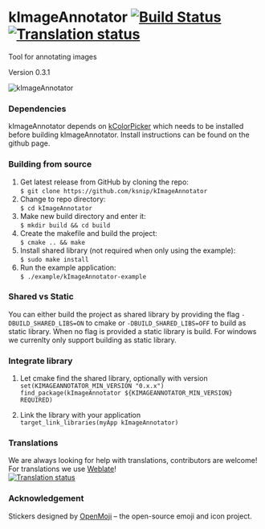 # kImageAnnotator [![Build Status][travis-badge]][travis-url] [![Translation status][weblate-badge]][weblate-url]
Tool for annotating images

Version 0.3.1

![kImageAnnotator](https://i.imgur.com/27kGPO0.png "kImageAnnotator")

### Dependencies

kImageAnnotator depends on [kColorPicker](https://github.com/ksnip/kColorPicker) which needs
to be installed before building kImageAnnotator. Install instructions can be found on the github page.

### Building from source

1. Get latest release from GitHub by cloning the repo:  
    `$ git clone https://github.com/ksnip/kImageAnnotator`
2. Change to repo directory:  
    `$ cd kImageAnnotator`  
3. Make new build directory and enter it:  
    `$ mkdir build && cd build`  
4. Create the makefile and build the project:  
    `$ cmake .. && make`  
5. Install shared library (not required when only using the example):  
    `$ sudo make install`
6. Run the example application:  
    `$ ./example/kImageAnnotator-example`

### Shared vs Static

You can either build the project as shared library by providing the flag `-DBUILD_SHARED_LIBS=ON`
to cmake or `-DBUILD_SHARED_LIBS=OFF` to build as static library. When no flag is provided a 
static library is build. For windows we currenlty only support building as static library.

### Integrate library

1. Let cmake find the shared library, optionally with version  
    `set(KIMAGEANNOTATOR_MIN_VERSION "0.x.x")`  
    `find_package(kImageAnnotator ${KIMAGEANNOTATOR_MIN_VERSION} REQUIRED)`  

2. Link the library with your application  
    `target_link_libraries(myApp kImageAnnotator)`  


### Translations
We are always looking for help with translations, contributors are welcome!  
For translations we use [Weblate](https://hosted.weblate.org/projects/kimageannotator/kimageannotator/)!  
[![Translation status](https://hosted.weblate.org/widgets/kimageannotator/-/kimageannotator/multi-green.svg)](https://hosted.weblate.org/engage/kimageannotator/?utm_source=widget)


### Acknowledgement
Stickers designed by [OpenMoji](https://openmoji.org/) – the open-source emoji and icon project.


[travis-badge]:        https://img.shields.io/travis/ksnip/kimageannotator.svg?label=travis&logo=travis
[travis-url]:          https://travis-ci.org/ksnip/kimageannotator

[weblate-badge]:       https://hosted.weblate.org/widgets/kimageannotator/-/kimageannotator/svg-badge.svg
[weblate-url]:         https://hosted.weblate.org/engage/kimageannotator/?utm_source=widget